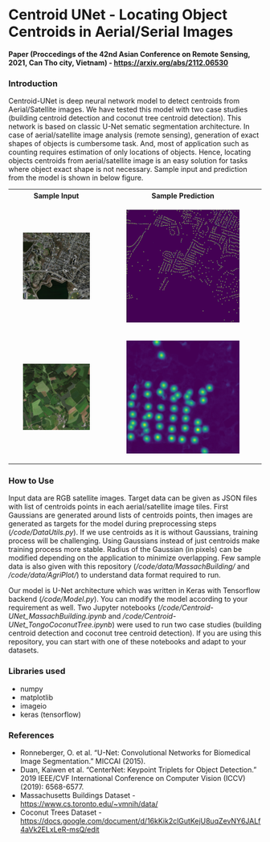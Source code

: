 # Centroid UNet - Locating Object Centroids in Aerial/Serial Images

__Paper (Proccedings of the 42nd Asian Conference on Remote Sensing, 2021, Can Tho city, Vietnam) - https://arxiv.org/abs/2112.06530__

### Introduction

Centroid-UNet is deep neural network model to detect centroids from Aerial/Satellite images. We have tested this model with two case studies (building centroid detection and coconut tree centroid detection). This network is based on classic U-Net sematic segmentation architecture. In case of aerial/satellite image analysis (remote sensing), generation of exact shapes of objects is cumbersome task. And, most of application such as counting requires estimation of only locations of objects. Hence, locating objects centroids from aerial/satellite image is an easy solution for tasks where object exact shape is not necessary. Sample input and prediction from the model is shown in below figure.

<table style="width:100%">
	<tr>
		<th>Sample Input</th>
		<th>Sample Prediction</th>
	</tr>
	<tr>
		<td>
		<p align="center">
		<img src="./graphics/sample_input2.png" alt="sample_input" width="75%"/>
		</p>
		</td>
    		<td>
		<p align="center">
		<img src="./graphics/sample_pred2.png" alt="sample_pred" width="75%"/>
		</p>
		</td>
	</tr>
	<tr>
		<td>
		<p align="center">
		<img src="./graphics/sample_input1.png" alt="sample_input" width="75%"/>
		</p>
		</td>
    		<td>
		<p align="center">
		<img src="./graphics/sample_pred1.png" alt="sample_pred" width="75%"/>
		</p>
		</td>
	</tr>
</table>

### How to Use

Input data are RGB satellite images. Target data can be given as JSON files with list of centroids points in each aerial/satellite image tiles. First Gaussians are generated around lists of centroids points, then images are generated as targets for the model during preprocessing steps (*/code/DataUtils.py*). If we use centroids as it is without Gaussians, training process will be challenging. Using Gaussians instead of just centroids make training process more stable. Radius of the Gaussian (in pixels) can be modified depending on the application to minimize overlapping. Few sample data is also given with this repository (*/code/data/MassachBuilding/* and */code/data/AgriPlot/*) to understand data format required to run. 

Our model is U-Net architecture which was written in Keras with Tensorflow backend (*/code/Model.py*). You can modify the model according to your requirement as well. Two Jupyter notebooks (*/code/Centroid-UNet_MassachBuilding.ipynb* and */code/Centroid-UNet_TongoCoconutTree.ipynb*) were used to run two case studies (building centroid detection and coconut tree centroid detection). If you are using this repository, you can start with one of these notebooks and adapt to your datasets.

### Libraries used
- numpy
- matplotlib
- imageio
- keras (tensorflow)

### References

- Ronneberger, O. et al. “U-Net: Convolutional Networks for Biomedical Image Segmentation.” MICCAI (2015).
- Duan, Kaiwen et al. “CenterNet: Keypoint Triplets for Object Detection.” 2019 IEEE/CVF International Conference on Computer Vision (ICCV) (2019): 6568-6577.
- Massachusetts Buildings Dataset - https://www.cs.toronto.edu/~vmnih/data/
- Coconut Trees Dataset - https://docs.google.com/document/d/16kKik2clGutKejU8uqZevNY6JALf4aVk2ELxLeR-msQ/edit







